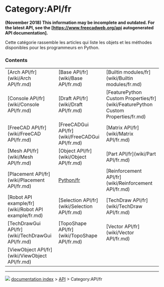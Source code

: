 # Category:API/fr
**(November 2018) This information may be incomplete and outdated. For the latest API, see the [https://www.freecadweb.org/api autogenerated API documentation].**

Cette catégorie rassemble les articles qui liste les objets et les méthodes disponibles pour les programmeurs en Python.

### Contents

|     |     |     |
| --- | --- | --- |
| [Arch API/fr](wiki/Arch API/fr.md) | [Base API/fr](wiki/Base API/fr.md) | [Builtin modules/fr](wiki/Builtin modules/fr.md) |
| [Console API/fr](wiki/Console API/fr.md) | [Draft API/fr](wiki/Draft API/fr.md) | [FeaturePython Custom Properties/fr](wiki/FeaturePython Custom Properties/fr.md) |
| [FreeCAD API/fr](wiki/FreeCAD API/fr.md) | [FreeCADGui API/fr](wiki/FreeCADGui API/fr.md) | [Matrix API/fr](wiki/Matrix API/fr.md) |
| [Mesh API/fr](wiki/Mesh API/fr.md) | [Object API/fr](wiki/Object API/fr.md) | [Part API/fr](wiki/Part API/fr.md) |
| [Placement API/fr](wiki/Placement API/fr.md) | [Python/fr](wiki/Python/fr.md) | [Reinforcement API/fr](wiki/Reinforcement API/fr.md) |
| [Robot API example/fr](wiki/Robot API example/fr.md) | [Selection API/fr](wiki/Selection API/fr.md) | [TechDraw API/fr](wiki/TechDraw API/fr.md) |
| [TechDrawGui API/fr](wiki/TechDrawGui API/fr.md) | [TopoShape API/fr](wiki/TopoShape API/fr.md) | [Vector API/fr](wiki/Vector API/fr.md) |
| [ViewObject API/fr](wiki/ViewObject API/fr.md) |



---
![](images/Right_arrow.png) [documentation index](../README.md) > [API](Category_API.md) > Category:API/fr
